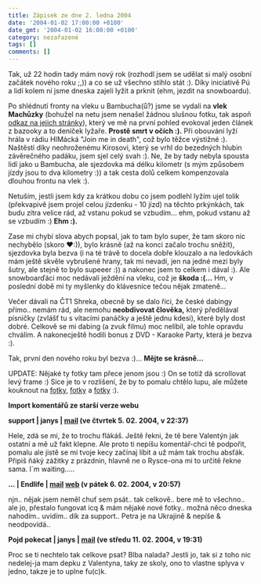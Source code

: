 ```yaml
---
title: Zápisek ze dne 2. ledna 2004
date: '2004-01-02 17:00:00 +0100'
date_gmt: '2004-01-02 16:00:00 +0100'
category: nezařazené
tags: []
comments: []
---
```

<p>Tak, už 22 hodin tady mám nový rok (rozhodl jsem se udělat si malý osobní začátek nového roku ;,))  a co se už všechno stihlo stát :). Díky iniciativě Pú a lidí kolem ní jsme dneska zajeli lyžit a prknit  (ehm, jezdit na snowboardu).</p>
<p>Po shlédnutí fronty na vleku u Bambucha(ů?) jsme se vydali na <strong>vlek Machůzky</strong> (bohužel na netu jsem nenašel  žádnou slušnou fotku, tak aspoň <a href="http://www.volny.cz/machuzky/">odkaz na jejich stránky</a>),  který ve mě na první pohled evokoval jeden článek z bazooky a to deníček lyžaře. <strong>Prostě smrt v očích :).</strong>  Při obouvání lyží hrála v rádiu HIMácká &quot;Join me in death&quot;, což bylo těžce výstižné :).  Naštěstí díky neohroženému Kirosovi, který se vrhl do bezedných hlubin závěrečného padáku, jsem sjel celý svah :).  Ne, že by tady nebyla spousta lidí jako u Bambucha, ale sjezdovka má délku kilometr (s mým způsobem jízdy  jsou to dva kilometry :)) a tak cesta dolů celkem kompenzovala dlouhou frontu na vlek :).</p>
<p>Netuším, jestli jsem kdy za krátkou dobu co jsem podlehl lyžím ujel tolik (překvapivě jsem projel  celou jízdenku - 10 jízd) na těchto prkýnkách,  tak budu zítra velice rád, až vstanu pokud se vzbudím... ehm, pokud vstanu až se vzbudím :) <strong>Ehm :).</strong></p>
<p>Zase mi chybí slova abych popsal, jak to tam bylo super, že tam skoro nic nechybělo (skoro &hearts;:)),  bylo krásně (až na konci začalo trochu sněžit), sjezdovka byla bezva (i na té trávě to docela dobře klouzalo a  na ledovkách mám ještě skvěle vybrušené hrany, tak mi nevadí, jen na jedné mezi byly šutry, ale stejně to  bylo supeeer :)) a nakonec jsem to celkem i dával :). Ale snowboarďáci moc nedávali ježdění na vleku,  což je <strong>škoda :(...</strong> Hm, v poslední době mi ty myšlenky do klávesnice tečou nějak zmateně...</p>
<p>Večer dávali na ČT1 Shreka, obecně by se dalo říci, že české dabingy přímo.. nemám rád, ale nemohu  <strong>neobdivovat člověka,</strong> který předělával písničky (zvlášť tu s vítacími panáčky a ještě jednu kdesi),  které byly dost dobré. Celkově se mi dabing (a zvuk filmu) moc nelíbil, ale tohle opravdu chválím.  A nakonecještě hodili bonus z DVD - Karaoke Party, která je bezva :).</p>
<p>Tak, první den nového roku byl bezva :)... <strong>Mějte se krásně...</strong></p>
<p>UPDATE: Nějaké ty fotky tam přece jenom jsou :) On se totiž dá scrollovat levý frame :) Sice je to  v rozlišení, že by to pomalu chtělo lupu, ale můžete kouknout na  <a href="http://www.volny.cz/machuzky/200224.htm">fotky</a>,  <a href="http://www.volny.cz/machuzky/200101.htm">fotky</a> a  <a href="http://www.volny.cz/machuzky/030201.htm">fotky</a> :).</p>
<div class="import-komentaru">
<p><strong>Import komentářů ze starší verze webu</strong></p>
<div class="comment">
<p style="font-weight:bold"><span class="compredmet">support</span> | <span class="comname">janys</span> |  <a href="mailto:jana.blahotova@email.cz">mail</a> (ve&nbsp;čtvrtek&nbsp;5.&nbsp;02.&nbsp;2004,&nbsp;v&nbsp;22:37)</p>
<p>Hele, zdá se mi, že to trochu flákáš. Ještě řekni, že tě bere Valentýn jak ostatní a mě už fakt klepne. Ale proto ti nepíšu komentář-chci tě podpořit, pomalu ale jistě se mi tvoje kecy začínaj líbit a už mám tak trochu absťák. Připiš ňáký zážitky z prázdnin, hlavně ne o Rysce-ona mi to určitě řekne sama. I´m waiting..... </p>
</div>
<div class="comment">
<p style="font-weight:bold"><span class="compredmet">...</span> | <span class="comname">Endlife</span> |  <a href="mailto:jan.martinek@post.cz">mail</a>  <a href="http://jan-martinek.com">web</a> (v&nbsp;pátek&nbsp;6.&nbsp;02.&nbsp;2004,&nbsp;v&nbsp;20:57)</p>
<p>njn.. nějak jsem neměl chuť sem psát.. tak celkově.. bere mě to všechno.. ale jo, přestalo fungovat icq &amp; mám nějaké nové fotky.. možná něco dneska nahodím.. uvidím.. <span class=oranz>dík</span> za support.. Petra je na Ukrajině &amp; nepíše &amp; neodpovídá.. </p>
</div>
<div class="comment">
<p style="font-weight:bold"><span class="compredmet">Pojd pokecat</span> | <span class="comname">janys</span> |  <a href="mailto:jana.blahotova@email.cz">mail</a> (ve&nbsp;středu&nbsp;11.&nbsp;02.&nbsp;2004,&nbsp;v&nbsp;19:31)</p>
<p>Proc se ti nechtelo tak celkove psat? Blba nalada? Jestli jo, tak si z toho nic nedelej-ja mam depku z Valentyna, taky ze skoly, ono to vlastne splyva v jedno, takze je to uplne fu(c)k. </p>
</div>
</div>
